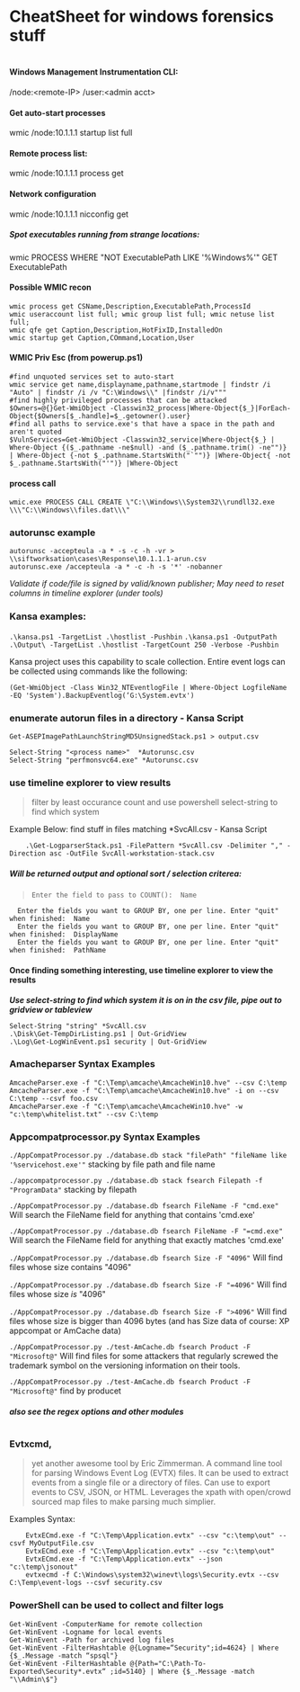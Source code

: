 # 
# CheatSheet for windows forensics stuff
#

#### Windows Management Instrumentation CLI:
/node:\<remote-IP> /user:\<admin acct>

#### Get auto-start processes
wmic /node:10.1.1.1 startup list full

#### Remote process list:
wmic /node:10.1.1.1 process get

#### Network configuration
wmic /node:10.1.1.1 nicconfig get

##### Spot executables running from strange locations:
wmic PROCESS WHERE "NOT ExecutablePath LIKE '%Windows%'" GET ExecutablePath


#### Possible WMIC recon
```
wmic process get CSName,Description,ExecutablePath,ProcessId
wmic useraccount list full; wmic group list full; wmic netuse list full;
wmic qfe get Caption,Description,HotFixID,InstalledOn
wmic startup get Caption,COmmand,Location,User
```

#### WMIC Priv Esc (from powerup.ps1)
```
#find unquoted services set to auto‐start
wmic service get name,displayname,pathname,startmode | findstr /i "Auto" | findstr /i /v "C:\Windows\\" |findstr /i/v"""
#find highly privileged processes that can be attacked
$Owners=@{}Get‐WmiObject ‐Classwin32_process|Where‐Object{$_}|ForEach‐Object{$Owners[$_.handle]=$_.getowner().user}
#find all paths to service.exe's that have a space in the path and aren't quoted
$VulnServices=Get‐WmiObject ‐Classwin32_service|Where‐Object{$_} | Where‐Object {($_.pathname ‐ne$null) ‐and ($_.pathname.trim() ‐ne"")} | Where‐Object {‐not $_.pathname.StartsWith("`"")} |Where‐Object{ ‐not $_.pathname.StartsWith("'")} |Where‐Object
```
#### process call
`wmic.exe PROCESS CALL CREATE \"C:\\Windows\\System32\\rundll32.exe \\\"C:\\Windows\\files.dat\\\" `
### autorunsc example
```
autorunsc -accepteula -a * -s -c -h -vr > \\siftworksation\cases\Response\10.1.1.1-arun.csv
autorunsc.exe /accepteula -a * -c -h -s '*' -nobanner
```

*Validate if code/file is signed by valid/known publisher; May need to reset columns in timeline explorer (under tools)*

### Kansa examples:


`.\kansa.ps1 -TargetList .\hostlist -Pushbin`
`.\kansa.ps1 -OutputPath .\Output\ -TargetList .\hostlist -TargetCount 250 -Verbose -Pushbin`

Kansa project uses this capability to scale collection.  Entire event logs can be collected using commands like the following:

`(Get-WmiObject -Class Win32_NTEventlogFile | Where-Object LogfileName -EQ 'System').BackupEventlog(‘G:\System.evtx')`
### enumerate autorun files in a directory - Kansa Script

    Get-ASEPImagePathLaunchStringMD5UnsignedStack.ps1 > output.csv

    Select-String "<process name>"  *Autorunsc.csv 
    Select-String "perfmonsvc64.exe" *Autorunsc.csv

### use timeline explorer to view results
> filter by least occurance count and use powershell select-string to find which system

Example Below:
find stuff in files matching *SvcAll.csv - Kansa Script
```
    .\Get-LogparserStack.ps1 -FilePattern *SvcAll.csv -Delimiter "," -Direction asc -OutFile SvcAll-workstation-stack.csv
```
##### Will be returned output and optional sort / selection criterea:

>     Enter the field to pass to COUNT():  Name 
      Enter the fields you want to GROUP BY, one per line. Enter "quit" when finished:  Name
      Enter the fields you want to GROUP BY, one per line. Enter "quit" when finished:  DisplayName
      Enter the fields you want to GROUP BY, one per line. Enter "quit" when finished:  PathName

#### Once finding something interesting, use timeline explorer to view the results
<i> <b> Use select-string to find which system it is on in the csv file, pipe out to gridview or tableview </b></i>

    Select-String "string" *SvcAll.csv 
    .\Disk\Get-TempDirListing.ps1 | Out-GridView
    .\Log\Get-LogWinEvent.ps1 security | Out-GridView

### Amacheparser Syntax Examples

```
AmcacheParser.exe -f "C:\Temp\amcache\AmcacheWin10.hve" --csv C:\temp
AmcacheParser.exe -f "C:\Temp\amcache\AmcacheWin10.hve" -i on --csv C:\temp --csvf foo.csv
AmcacheParser.exe -f "C:\Temp\amcache\AmcacheWin10.hve" -w "c:\temp\whitelist.txt" --csv C:\temp
```

### Appcompatprocessor.py Syntax Examples
`./AppCompatProcessor.py ./database.db stack "filePath" "fileName like '%servicehost.exe'"`
    stacking by file path and file name

`./appcompatprocessor.py ./database.db stack fsearch Filepath -f "ProgramData"`
    stacking by filepath

`./AppCompatProcessor.py ./database.db fsearch FileName -F "cmd.exe"`
    Will search the FileName field for anything that contains 'cmd.exe' 

`./AppCompatProcessor.py ./database.db fsearch FileName -F "=cmd.exe"`
    Will search the FileName field for anything that exactly matches 'cmd.exe' 

`./AppCompatProcessor.py ./database.db fsearch Size -F "4096"`
    Will find files whose size contains "4096" 

`./AppCompatProcessor.py ./database.db fsearch Size -F "=4096"`
    Will find files whose size _is_ "4096" 
    
`./AppCompatProcessor.py ./database.db fsearch Size -F ">4096"`
    Will find files whose size is bigger than 4096 bytes (and has Size data of course: XP appcompat or AmCache data)

`./AppCompatProcessor.py ./test-AmCache.db fsearch Product -F "Microsoft@"`
    Will find files for some attackers that regularly screwed the trademark symbol on the versioning information on their tools.

`./AppCompatProcessor.py ./test-AmCache.db fsearch Product -F "Microsoft@"` 
    find by producet
    
##### also see the regex options and other modules

#

### Evtxcmd, 

> yet another awesome tool by Eric Zimmerman.  A command line tool for parsing Windows Event Log (EVTX) files. It can be used to extract events from a single file or a directory of files. Can use to export events to CSV, JSON, or HTML.  Leverages the xpath with open/crowd sourced map files to make parsing much simplier.

Examples Syntax:
```        
    EvtxECmd.exe -f "C:\Temp\Application.evtx" --csv "c:\temp\out" --csvf MyOutputFile.csv
    EvtxECmd.exe -f "C:\Temp\Application.evtx" --csv "c:\temp\out"
    EvtxECmd.exe -f "C:\Temp\Application.evtx" --json "c:\temp\jsonout"
    evtxecmd -f C:\Windows\system32\winevt\logs\Security.evtx --csv C:\Temp\event-logs --csvf security.csv
```
### PowerShell can be used to collect and filter logs
```
Get-WinEvent -ComputerName for remote collection
Get-WinEvent -Logname for local events
Get-WinEvent -Path for archived log files
Get-WinEvent -FilterHashtable @{Logname=“Security";id=4624} | Where {$_.Message -match “spsql"}
Get-WinEvent -FilterHashtable @{Path="C:\Path-To-Exported\Security*.evtx“ ;id=5140} | Where {$_.Message -match "\\Admin\$"}
```